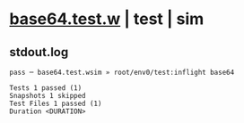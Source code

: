 # [base64.test.w](../../../../../../tests/sdk_tests/util/base64.test.w) | test | sim

## stdout.log
```log
pass ─ base64.test.wsim » root/env0/test:inflight base64

Tests 1 passed (1)
Snapshots 1 skipped
Test Files 1 passed (1)
Duration <DURATION>
```

